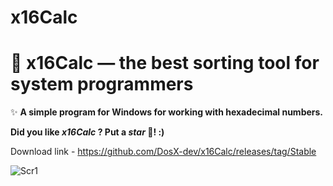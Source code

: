 # x16Calc


# 💾 x16Calc — the best sorting tool for system programmers

✨ **A simple program for Windows for working with hexadecimal numbers.**

**Did you like _x16Calc_ ? Put a _star_ 🌟!  :)**

Download link - https://github.com/DosX-dev/x16Calc/releases/tag/Stable

![Scr1](https://raw.githubusercontent.com/DosX-dev/x16Calc/main/screen.jpg)
